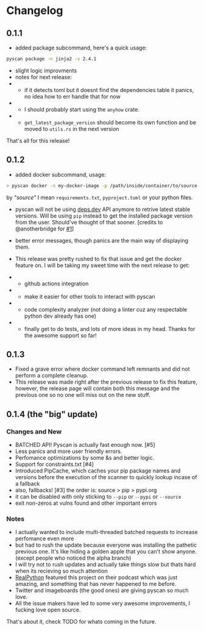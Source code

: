# Changelog

## 0.1.1

- added package subcommand, here's a quick usage:

```bash
pyscan package -n jinja2 -v 2.4.1
```

- slight logic improvments
- notes for next release:
- - if it detects toml but it doesnt find the dependencies table it panics, no idea how to err handle that for now
- - I should probably start using the `anyhow`  crate.
- - `get_latest_package_version` should become its own function and be moved to `utils.rs` in the next version

That's all for this release!

## 0.1.2

- added docker subcommand, usage:
```bash
> pyscan docker -n my-docker-image -p /path/inside/container/to/source
```

by <i>"source"</i> I mean `requirements.txt`, `pyproject.toml` or your python files.

- pyscan will not be using [deps.dev](https://deps.dev) API anymore to retrive latest stable versions. Will be using `pip` instead to get the installed package version from the user. Should've thought of that sooner. [credits to @anotherbridge for [#1](https://github.com/aswinnnn/pyscan/issues/1)]
  
-  better error messages, though panics are the main way of displaying them.
  
-  This release was pretty rushed to fix that issue and get the docker feature on. I will be taking my sweet time with the next release to get:
  
- - github actions integration
- - make it easier for other tools to interact with pyscan
- - code complexity analyzer (not doing a linter cuz any respectable python dev already has one)
- - finally get to do tests, and lots of more ideas in my head. Thanks for the awesome support so far!

## 0.1.3

- Fixed a grave error where docker command left remnants and did not perform a complete cleanup.
- This release was made right after the previous release to fix this feature, however, the release page will contain both this message and the previous one so no one will miss out on the new stuff.

## 0.1.4 (the "big" update)

### Changes and New

- BATCHED API! Pyscan is actually fast enough now. [#5]
- Less panics and more user friendly errors.
- Perfomance optimizations by some &s and better logic.
- Support for constraints.txt [#4]
- Introduced PipCache, which caches your pip package names and versions before the execution of the scanner to quickly lookup incase of a fallback
- also, fallbacks! [#3] the order is: source > pip > pypi.org
- it can be disabled with only sticking to `--pip` or `--pypi` or `--source`
- exit non-zeros at vulns found and other important errors

### Notes
- I actually wanted to include multi-threaded batched requests to increase perfomance even more
- but had to rush the update because everyone was installing the pathetic previous one. It's like hiding a golden apple that you can't show anyone. (except people who noticed the alpha branch) 
- I will try not to rush updates and actually take things slow but thats hard when its recieving so much attention
- [RealPython](realpython.com) featured this project on their podcast which was just amazing, and something that has never happened to me before.
- Twitter and imageboards (the good ones) are giving pyscan so much love.
- All the issue makers have led to some very awesome improvements, I fucking love open source.

That's about it, check TODO for whats coming in the future.
